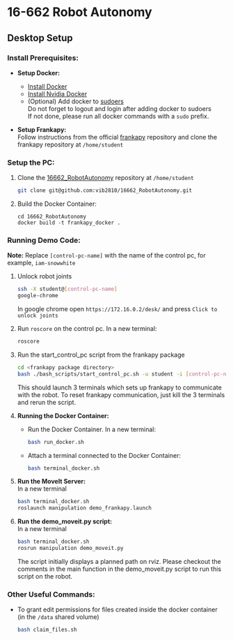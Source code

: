 # 16-662 Robot Autonomy
## Desktop Setup

### Install Prerequisites:
- **Setup Docker:** 
   - [Install Docker](https://docs.docker.com/engine/install/ubuntu/)
   - [Install Nvidia Docker](https://docs.nvidia.com/datacenter/cloud-native/container-toolkit/latest/install-guide.html)
   - (Optional) Add docker to [sudoers](https://docs.docker.com/engine/install/linux-postinstall)\
      Do not forget to logout and login after adding docker to sudoers\
      If not done, please run all docker commands with a `sudo` prefix.

- **Setup Frankapy:**\
   Follow instructions from the official [frankapy](https://github.com/iamlab-cmu/frankapy) repository and clone the frankapy repository at `/home/student`


### Setup the PC:
1. Clone the [16662_RobotAutonomy](https://github.com/vib2810/16662_RobotAutonomy) repository at `/home/student`
   ```bash
   git clone git@github.com:vib2810/16662_RobotAutonomy.git
   ```

2. Build the Docker Container:
   ```
   cd 16662_RobotAutonomy
   docker build -t frankapy_docker .
   ```

### Running Demo Code:
**Note:** Replace `[control-pc-name]` with the name of the control pc, for example, `iam-snowwhite`
1. Unlock robot joints
   ```bash
   ssh -X student@[control-pc-name]
   google-chrome
   ```
   In google chrome open `https://172.16.0.2/desk/` and press `Click to unlock joints`

2. Run `roscore` on the control pc. In a new terminal:
   ```bash
   roscore
   ```

3. Run the start_control_pc script from the frankapy package
   ```bash
   cd <frankapy package directory>
   bash ./bash_scripts/start_control_pc.sh -u student -i [control-pc-name]
   ```
   This should launch 3 terminals which sets up frankapy to communicate with the robot. To reset frankapy communication, just kill the 3 terminals and rerun the script.
   
4. **Running the Docker Container:**
   - Run the Docker Container. In a new terminal:
      ```bash
      bash run_docker.sh
      ```

   - Attach a terminal connected to the Docker Container:
      ```bash
      bash terminal_docker.sh
      ```

5. **Run the MoveIt Server:** <br>
    In a new terminal
    ```bash
    bash terminal_docker.sh
    roslaunch manipulation demo_frankapy.launch
    ```

6. **Run the demo_moveit.py script:** <br>
    In a new terminal
    ```bash
    bash terminal_docker.sh
    rosrun manipulation demo_moveit.py
    ```
    The script initially displays a planned path on rviz. Please checkout the comments in the main function in the demo_moveit.py script to run this script on the robot.  

### Other Useful Commands:
- To grant edit permissions for files created inside the docker container (in the `/data` shared volume)
   ```bash
   bash claim_files.sh
   ```
